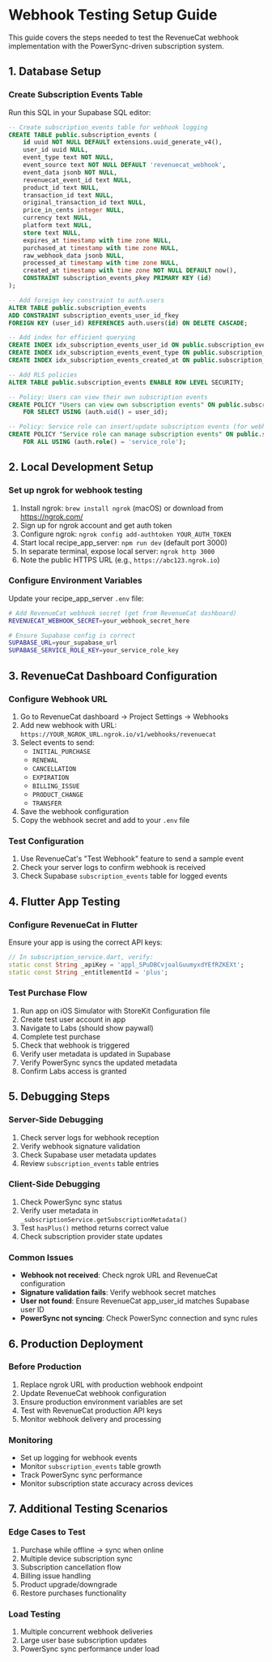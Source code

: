 # Webhook Testing Setup Guide

This guide covers the steps needed to test the RevenueCat webhook implementation with the PowerSync-driven subscription system.

## 1. Database Setup

### Create Subscription Events Table
Run this SQL in your Supabase SQL editor:

```sql
-- Create subscription_events table for webhook logging
CREATE TABLE public.subscription_events (
    id uuid NOT NULL DEFAULT extensions.uuid_generate_v4(),
    user_id uuid NULL,
    event_type text NOT NULL,
    event_source text NOT NULL DEFAULT 'revenuecat_webhook',
    event_data jsonb NOT NULL,
    revenuecat_event_id text NULL,
    product_id text NULL,
    transaction_id text NULL,
    original_transaction_id text NULL,
    price_in_cents integer NULL,
    currency text NULL,
    platform text NULL,
    store text NULL,
    expires_at timestamp with time zone NULL,
    purchased_at timestamp with time zone NULL,
    raw_webhook_data jsonb NULL,
    processed_at timestamp with time zone NULL,
    created_at timestamp with time zone NOT NULL DEFAULT now(),
    CONSTRAINT subscription_events_pkey PRIMARY KEY (id)
);

-- Add foreign key constraint to auth.users
ALTER TABLE public.subscription_events 
ADD CONSTRAINT subscription_events_user_id_fkey 
FOREIGN KEY (user_id) REFERENCES auth.users(id) ON DELETE CASCADE;

-- Add index for efficient querying
CREATE INDEX idx_subscription_events_user_id ON public.subscription_events(user_id);
CREATE INDEX idx_subscription_events_event_type ON public.subscription_events(event_type);
CREATE INDEX idx_subscription_events_created_at ON public.subscription_events(created_at);

-- Add RLS policies
ALTER TABLE public.subscription_events ENABLE ROW LEVEL SECURITY;

-- Policy: Users can view their own subscription events
CREATE POLICY "Users can view own subscription events" ON public.subscription_events
    FOR SELECT USING (auth.uid() = user_id);

-- Policy: Service role can insert/update subscription events (for webhooks)
CREATE POLICY "Service role can manage subscription events" ON public.subscription_events
    FOR ALL USING (auth.role() = 'service_role');
```

## 2. Local Development Setup

### Set up ngrok for webhook testing
1. Install ngrok: `brew install ngrok` (macOS) or download from https://ngrok.com/
2. Sign up for ngrok account and get auth token
3. Configure ngrok: `ngrok config add-authtoken YOUR_AUTH_TOKEN`
4. Start local recipe_app_server: `npm run dev` (default port 3000)
5. In separate terminal, expose local server: `ngrok http 3000`
6. Note the public HTTPS URL (e.g., `https://abc123.ngrok.io`)

### Configure Environment Variables
Update your recipe_app_server `.env` file:
```bash
# Add RevenueCat webhook secret (get from RevenueCat dashboard)
REVENUECAT_WEBHOOK_SECRET=your_webhook_secret_here

# Ensure Supabase config is correct
SUPABASE_URL=your_supabase_url
SUPABASE_SERVICE_ROLE_KEY=your_service_role_key
```

## 3. RevenueCat Dashboard Configuration

### Configure Webhook URL
1. Go to RevenueCat dashboard → Project Settings → Webhooks
2. Add new webhook with URL: `https://YOUR_NGROK_URL.ngrok.io/v1/webhooks/revenuecat`
3. Select events to send:
   - `INITIAL_PURCHASE`
   - `RENEWAL`
   - `CANCELLATION`
   - `EXPIRATION`
   - `BILLING_ISSUE`
   - `PRODUCT_CHANGE`
   - `TRANSFER`
4. Save the webhook configuration
5. Copy the webhook secret and add to your `.env` file

### Test Configuration
1. Use RevenueCat's "Test Webhook" feature to send a sample event
2. Check your server logs to confirm webhook is received
3. Check Supabase `subscription_events` table for logged events

## 4. Flutter App Testing

### Configure RevenueCat in Flutter
Ensure your app is using the correct API keys:
```dart
// In subscription_service.dart, verify:
static const String _apiKey = 'appl_SPuDBCvjoalGuumyxdYEfRZKEXt';
static const String _entitlementId = 'plus';
```

### Test Purchase Flow
1. Run app on iOS Simulator with StoreKit Configuration file
2. Create test user account in app
3. Navigate to Labs (should show paywall)
4. Complete test purchase
5. Check that webhook is triggered
6. Verify user metadata is updated in Supabase
7. Verify PowerSync syncs the updated metadata
8. Confirm Labs access is granted

## 5. Debugging Steps

### Server-Side Debugging
1. Check server logs for webhook reception
2. Verify webhook signature validation
3. Check Supabase user metadata updates
4. Review `subscription_events` table entries

### Client-Side Debugging
1. Check PowerSync sync status
2. Verify user metadata in `_subscriptionService.getSubscriptionMetadata()`
3. Test `hasPlus()` method returns correct value
4. Check subscription provider state updates

### Common Issues
- **Webhook not received**: Check ngrok URL and RevenueCat configuration
- **Signature validation fails**: Verify webhook secret matches
- **User not found**: Ensure RevenueCat app_user_id matches Supabase user ID
- **PowerSync not syncing**: Check PowerSync connection and sync rules

## 6. Production Deployment

### Before Production
1. Replace ngrok URL with production webhook endpoint
2. Update RevenueCat webhook configuration
3. Ensure production environment variables are set
4. Test with RevenueCat production API keys
5. Monitor webhook delivery and processing

### Monitoring
- Set up logging for webhook events
- Monitor `subscription_events` table growth
- Track PowerSync sync performance
- Monitor subscription state accuracy across devices

## 7. Additional Testing Scenarios

### Edge Cases to Test
1. Purchase while offline → sync when online
2. Multiple device subscription sync
3. Subscription cancellation flow
4. Billing issue handling
5. Product upgrade/downgrade
6. Restore purchases functionality

### Load Testing
1. Multiple concurrent webhook deliveries
2. Large user base subscription updates
3. PowerSync sync performance under load